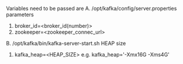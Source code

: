 Variables need to be passed are 
A. /opt/kafka/config/server.properties parameters
1. broker_id=<broker_id(number)> 
2. zookeeper=<zookeeper_connec_url>

B. /opt/kafka/bin/kafka-server-start.sh HEAP size

1. kafka_heap=<HEAP_SIZE>
 e.g. kafka_heap='-Xmx16G -Xms4G'  